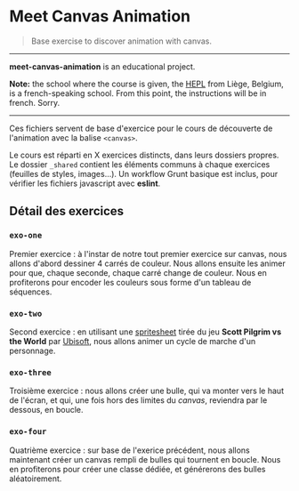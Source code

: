 # Meet Canvas Animation

> Base exercise to discover animation with canvas.

* * *

**meet-canvas-animation** is an educational project.

**Note:** the school where the course is given, the [HEPL](http://www.provincedeliege.be/hauteecole) from Liège, Belgium, is a french-speaking school. From this point, the instructions will be in french. Sorry.

* * *

Ces fichiers servent de base d'exercice pour le cours de découverte de l'animation avec la balise `<canvas>`.

Le cours est réparti en X exercices distincts, dans leurs dossiers propres. Le dossier `_shared` contient les éléments communs à chaque exercices (feuilles de styles, images…). Un workflow Grunt basique est inclus, pour vérifier les fichiers javascript avec **eslint**.

## Détail des exercices

### `exo-one`

Premier exercice : à l'instar de notre tout premier exercice sur canvas, nous allons d'abord dessiner 4 carrés de couleur. Nous allons ensuite les animer pour que, chaque seconde, chaque carré change de couleur. Nous en profiterons pour encoder les couleurs sous forme d'un tableau de séquences.

### `exo-two`

Second exercice : en utilisant une [spritesheet](./_shared/ramonaflowers.png) tirée du jeu **Scott Pilgrim vs the World** par [Ubisoft](https://www.ubisoft.com), nous allons animer un cycle de marche d'un personnage.

### `exo-three`

Troisième exercice : nous allons créer une bulle, qui va monter vers le haut de l'écran, et qui, une fois hors des limites du _canvas_, reviendra par le dessous, en boucle.

### `exo-four`

Quatrième exercice : sur base de l'exerice précédent, nous allons maintenant créer un canvas rempli de bulles qui tournent en boucle. Nous en profiterons pour créer une classe dédiée, et générerons des bulles aléatoirement.
